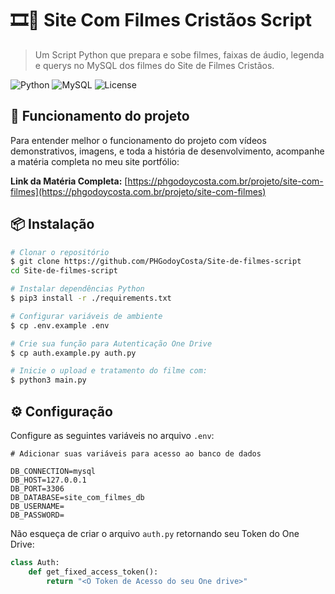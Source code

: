 # 🎞️🤖 Site Com Filmes Cristãos Script

> Um Script Python que prepara e sobe filmes, faixas de áudio, legenda e querys no MySQL dos filmes do Site de Filmes Cristãos.

![Python](https://img.shields.io/badge/Python-8.2+-356e9f?style=for-the-badge&logo=python&logoColor=white)
![MySQL](https://img.shields.io/badge/MySQL-00758f?style=for-the-badge&logo=MySQL&logoColor=white)
![License](https://img.shields.io/badge/License-Apache%202.0-green?style=for-the-badge)

## 🎥 Funcionamento do projeto

Para entender melhor o funcionamento do projeto com vídeos demonstrativos, imagens, e toda a história de desenvolvimento, acompanhe a matéria completa no meu site portfólio: 

**Link da Matéria Completa:** [https://phgodoycosta.com.br/projeto/site-com-filmes](https://phgodoycosta.com.br/projeto/site-com-filmes)

## 📦 Instalação

```bash
# Clonar o repositório
$ git clone https://github.com/PHGodoyCosta/Site-de-filmes-script
cd Site-de-filmes-script

# Instalar dependências Python
$ pip3 install -r ./requirements.txt

# Configurar variáveis de ambiente
$ cp .env.example .env

# Crie sua função para Autenticação One Drive
$ cp auth.example.py auth.py

# Inicie o upload e tratamento do filme com:
$ python3 main.py
```

## ⚙️ Configuração

Configure as seguintes variáveis no arquivo `.env`:

```env
# Adicionar suas variáveis para acesso ao banco de dados

DB_CONNECTION=mysql
DB_HOST=127.0.0.1
DB_PORT=3306
DB_DATABASE=site_com_filmes_db
DB_USERNAME=
DB_PASSWORD=
```
Não esqueça de criar o arquivo `auth.py` retornando seu Token do One Drive:

```py
class Auth:
    def get_fixed_access_token():
        return "<O Token de Acesso do seu One drive>"
```